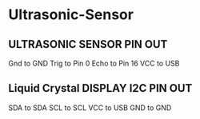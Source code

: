 # Ultrasonic-Sensor

ULTRASONIC SENSOR PIN OUT
-------------------------
Gnd to GND
Trig to Pin 0
Echo to Pin 16
VCC to USB

Liquid Crystal DISPLAY I2C PIN OUT
----------------------------------
SDA to SDA
SCL to SCL
VCC to USB
GND to GND
